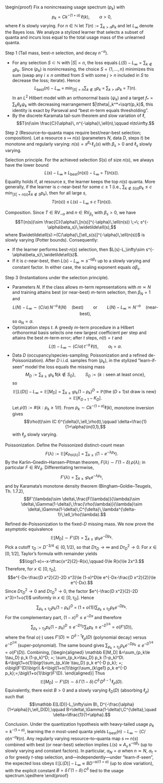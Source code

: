 \begin{proof}
Fix a nonincreasing usage spectrum $(p_k)$ with
$$p_k = C k^{-(1+\alpha)}\,\ell(k),\qquad \alpha>0,$$
where $\ell$ is slowly varying. For $n\in\mathbb N$ let $T(n):=\sum_{k>n}p_k$ and let $L_\infty$ denote the Bayes loss. We analyze a stylized learner that selects a subset of quanta and incurs loss equal to the total usage mass of the unlearned quanta.

Step 1 (Tail mass, best-$n$ selection, and decay $n^{-\alpha}$).
- For any selection $S\subset\mathbb N$ with $|S|=n$, the loss equals $L(S)-L_\infty=\sum_{k\notin S}p_k$. Since $(p_k)$ is nonincreasing, the choice $S=\{1,\dots,n\}$ minimizes this sum (swap any $i\le n$ omitted from $S$ with some $j>n$ included in $S$ to decrease the loss; iterate). Hence
$$L_{\mathrm{best}}(n)-L_\infty\;=\;\min_{|S|=n}\sum_{k\notin S}p_k\;=\;\sum_{k>n}p_k\;=\;T(n).$$
In an $L^2$ Hilbert model with an orthonormal basis $(\psi_k)$ and a target $f_*=\sum_k\theta_k\psi_k$ with decreasing rearrangement $|\theta|_k^*=\sqrt{p_k}$, this identity is exact by Parseval and “best $m$-term equals thresholding”.
- By the discrete Karamata tail-sum theorem and slow variation of $\ell$,
$$T(n)\sim \frac{C}{\alpha}\, n^{-\alpha}\,\ell(n),\qquad n\to\infty.$$

Step 2 (Resource–to–quanta maps require best/near-best selection; composition). Let a resource $s\mapsto n(s)$ (parameters $N$, data $D$, steps $t$) be monotone and regularly varying: $n(s)= s^{\beta_s}\,\ell_s(s)$ with $\beta_s>0$ and $\ell_s$ slowly varying.

Selection principle. For the achieved selection $S(s)$ of size $n(s)$, we always have the lower bound
$$L(s)-L_\infty\;\ge\;L_{\mathrm{best}}(n(s))-L_\infty\;=\;T(n(s)).$$
Equality holds if, at resource $s$, the learner keeps the top $n(s)$ quanta. More generally, if the learner is $c$-near-best for some $c\ge1$ (i.e., $\sum_{k\notin S(s)}p_k\le c\,\min_{|S|=n(s)}\sum_{k\notin S}p_k$), then for all large $s$,
$$T(n(s))\;\le\;L(s)-L_\infty\;\le\;c\,T(n(s)).$$

Composition. Since $T\in\mathrm{RV}_{-\alpha}$ and $n\in\mathrm{RV}_{\beta_s}$ with $\beta_s>0$, we have
$$T(n(s))\sim \frac{C}{\alpha}\,[n(s)]^{-\alpha}\,\ell(n(s))
\;=\; s^{-\alpha\beta_s}\,\widetilde\ell(s),$$
where $\widetilde\ell(s):=(C/\alpha)\,[\ell_s(s)]^{-\alpha}\,\ell(n(s))$ is slowly varying (Potter bounds). Consequently:
- If the learner performs best-$n(s)$ selection, then $L(s)-L_\infty\sim s^{-\alpha\beta_s}\,\widetilde\ell(s)$.
- If it is $c$-near-best, then $L(s)-L_\infty\asymp s^{-\alpha\beta_s}$ up to a slowly varying and constant factor. In either case, the scaling exponent equals $\alpha\beta_s$.

Step 3 (Instantiations under the selection principle).
- Parameters $N$. If the class allows $m$-term representations with $m\asymp N$ and training attains best (or near-best) $m$-term selection, then $\beta_N=1$ and
$$L(N)-L_\infty\sim (C/\alpha)\,N^{-\alpha}\,\ell(N)\quad\text{(best)}\qquad\text{or}\qquad L(N)-L_\infty\asymp N^{-\alpha}\quad\text{(near-best)},$$
so $\alpha_N=\alpha$.
- Optimization steps $t$. A greedy $m$-term procedure in a Hilbert orthonormal basis selects one new largest coefficient per step and attains the best $m$-term error; after $t$ steps, $n(t)=t$ and
$$L(t)-L_\infty\sim (C/\alpha)\,t^{-\alpha}\,\ell(t),\qquad \alpha_t=\alpha.$$
- Data $D$ (occupancy/species-sampling; Poissonization and a refined de-Poissonization). After $D$ i.i.d. samples from $(p_k)$, in the stylized “learn-if-seen” model the loss equals the missing mass
$$M_D:=\sum_{k\ge1} p_k\,\mathbf 1\{k\notin S_D\},\qquad S_D:=\{k:\text{seen at least once}\},$$
so
$$\mathbb E[L(D)]-L_\infty=\mathbb E[M_D]=\sum_{k\ge1} p_k(1-p_k)^D=\mathbb P\{\text{the $(D{+}1)$st draw is new}\}=\mathbb E[K_{D+1}-K_D].$$
Let $\rho(t):=\#\{k: p_k\ge 1/t\}$. From $p_k\sim C k^{-(1+\alpha)}\ell(k)$, monotone inversion gives
$$\rho(t)\sim (C t)^{\delta}\,\ell_\rho(t),\qquad \delta=\frac{1}{1+\alpha}\in(0,1),$$
with $\ell_\rho$ slowly varying.

Poissonization. Define the Poissonized distinct-count mean
$$F(\lambda):=\mathbb E[K_{\mathrm{Poi}(\lambda)}]=\sum_{k\ge1}\bigl(1-e^{-\lambda p_k}\bigr).$$
By the Karlin–Gnedin–Hansen–Pitman theorem, $F(\lambda)\sim \Gamma(1-\delta)\,\rho(\lambda)$; in particular $F\in\mathrm{RV}_\delta$. Differentiating termwise,
$$F'(\lambda)=\sum_{k\ge1} p_k e^{-\lambda p_k},$$
and by Karamata’s monotone density theorem (Bingham–Goldie–Teugels, Th. 1.7.2),
$$F'(\lambda)\sim \delta\,\frac{F(\lambda)}{\lambda}\sim \delta\,\Gamma(1-\delta)\,\frac{\rho(\lambda)}{\lambda}\sim \delta\,\Gamma(1-\delta)\,C^{\delta}\,\lambda^{\delta-1}\,\ell_\rho(\lambda).$$

Refined de-Poissonization to the fixed-$D$ missing mass. We now prove the asymptotic equivalence
$$\mathbb E[M_D]\sim F'(D)=\sum_{k\ge1} p_k e^{-D p_k}.$$
Pick a cutoff $\tau_D:=D^{-3/4}\in(0,1/2)$, so that $D\tau_D\to\infty$ and $D\tau_D^2\to0$. For $x\in[0,1/2]$, Taylor’s formula with remainder yields
$$\log(1-x)=-x-\tfrac{x^2}{2}-R(x),\qquad 0\le R(x)\le 2x^3.$$ 
Therefore, for $x\in[0,\tau_D]$,
$$e^{-Dx-\frac{D x^2}{2}-2D x^3}\le (1-x)^D\le e^{-Dx-\frac{D x^2}{2}}\le e^{-Dx}.$$
Since $D\tau_D^2\to0$ and $D\tau_D^3\to0$, the factor $e^{-\frac{D x^2}{2}-2D x^3}=1+o(1)$ uniformly in $x\in[0,\tau_D]$. Hence
$$\sum_{p_k\le \tau_D} p_k (1-p_k)^D\;=\;\bigl(1+o(1)\bigr)\sum_{p_k\le \tau_D} p_k e^{-D p_k}.$$
For the complementary part, $(1-x)^D\le e^{-Dx}$ and therefore
$$\sum_{p_k>\tau_D} p_k (1-p_k)^D\le e^{-D\tau_D}\sum_{k} p_k\le e^{-D^{1/4}}=o\bigl(F'(D)\bigr),$$
where the final $o(\cdot)$ uses $F'(D)\asymp D^{\delta-1}\ell_\rho(D)$ (polynomial decay) versus $e^{-D^{1/4}}$ (super-polynomial). The same bound gives $\sum_{p_k>\tau_D} p_k e^{-D p_k}\le e^{-D^{1/4}}=o(F'(D))$. Combining,
\[\begin{aligned}
\mathbb E[M_D]
&=\sum_{p_k\le \tau_D} p_k (1-p_k)^D\; +\; \sum_{p_k>\tau_D} p_k (1-p_k)^D\\
&=\bigl(1+o(1)\bigr)\sum_{p_k\le \tau_D} p_k e^{-D p_k}\; +\; o\bigl(F'(D)\bigr)\\
&=\bigl(1+o(1)\bigr)\sum_{k\ge1} p_k e^{-D p_k}\;=\;\bigl(1+o(1)\bigr)F'(D).
\end{aligned}\]
Thus
$$\mathbb E[M_D]\sim F'(D)\sim \delta\,\Gamma(1-\delta)\,C^{\delta}\,D^{\delta-1}\,\ell_\rho(D).$$
Equivalently, there exist $B>0$ and a slowly varying $\ell_D(D)$ (absorbing $\ell_\rho$) such that
$$\mathbb E[L(D)]-L_\infty\sim B\, D^{-\frac{\alpha}{1+\alpha}}\,\ell_D(D),\qquad B=\delta\,\Gamma(1-\delta)\,C^{\delta},\quad \delta=\tfrac{1}{1+\alpha}.$$

Conclusion. Under the quantization hypothesis with heavy-tailed usage $p_k\propto k^{-(1+\alpha)}$, learning the $n$ most-used quanta yields $L_{\mathrm{best}}(n)-L_\infty\sim (C/\alpha) n^{-\alpha}\ell(n)$. Any regularly varying resource–to–quanta map $s\mapsto n(s)$ combined with best (or near-best) selection implies $L(s)\approx A_s\, s^{-\alpha\beta_s}$ (up to slowly varying and constant factors). In particular, $\alpha_N=\alpha$ when $n\asymp N$, $\alpha_t=\alpha$ for greedy $t$-step selection, and—independently—under “learn-if-seen”, the expected loss obeys $\mathbb E[L(D)]-L_\infty\approx B D^{-\alpha/(1+\alpha)}$ (up to slow variation), with the explicit constant $B=\delta\,\Gamma(1-\delta)\,C^{\delta}$ tied to the usage spectrum.\qedhere
\end{proof}